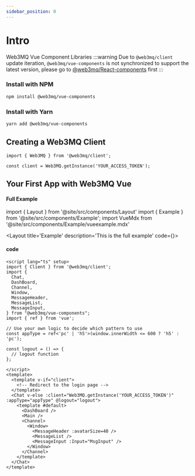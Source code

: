 ```yaml
---
sidebar_position: 0
---
```


# Intro

Web3MQ Vue Component Libraries
:::warning
Due to `@web3mq/client` update iteration, `@web3mq/vue-components` is not synchronized to support the latest version, please go to [@web3mq/React-components](/docs/Ethos-UI-Components/Web3MQ-React/Intro) first
:::
### Install with NPM

```bash
npm install @web3mq/vue-components
```

### Install with Yarn

```bash
yarn add @web3mq/vue-components
```

## Creating a Web3MQ Client

```tsx
import { Web3MQ } from '@web3mq/client';

const client = Web3MQ.getInstance('YOUR_ACCESS_TOKEN');
```

## Your First App with Web3MQ Vue

#### Full Example

import { Layout } from '@site/src/components/Layout'
import { Example } from '@site/src/components/Example';
import VueMdx from '@site/src/components/Example/vueexample.mdx'

<Layout
title='Example'
description='This is the full example'
code={<VueMdx />}>
<Example src="https://main.d3igpcgqw8xy7h.amplifyapp.com/" />
</Layout>

#### code

```vue
<script lang="ts" setup>
import { Client } from '@web3mq/client';
import {
  Chat,
  DashBoard,
  Channel,
  Window,
  MessageHeader,
  MessageList,
  MessageInput,
} from "@web3mq/vue-components";
import { ref } from 'vue';

// Use your own logic to decide which pattern to use
const appType = ref<'pc' | 'h5'>(window.innerWidth <= 600 ? 'h5' : 'pc');

const logout = () => {
  // logout function
};

</script>
<template>
  <template v-if="client">
    <!-- Redirect to the login page -->
  </template>
  <Chat v-else :client="Web3MQ.getInstance('YOUR_ACCESS_TOKEN')" :appType="appType" @logout="logout">
    <template #default>
      <DashBoard />
      <Main />
      <Channel>
        <Window>
          <MessageHeader :avatarSize=40 />
          <MessageList />
          <MessageInput :Input="MsgInput" />
        </Window>
      </Channel>
    </template>
  </Chat>
</template>
```

